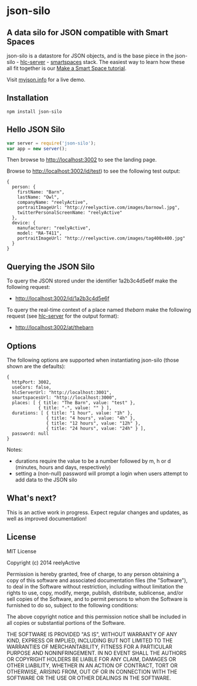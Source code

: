 json-silo
=========


A data silo for JSON compatible with Smart Spaces
-------------------------------------------------

json-silo is a datastore for JSON objects, and is the base piece in the json-silo - [hlc-server](https://www.npmjs.org/package/hlc-server) - [smartspaces](https://www.npmjs.org/package/smartspaces) stack.  The easiest way to learn how these all fit together is our [Make a Smart Space tutorial](http://reelyactive.github.io/make-a-smartspace.html).

Visit [myjson.info](http://myjson.info) for a live demo.


Installation
------------

    npm install json-silo


Hello JSON Silo
---------------

```javascript
var server = require('json-silo');
var app = new server();
```

Then browse to [http://localhost:3002](http://localhost:3002) to see the landing page.

Browse to [http://localhost:3002/id/test](http://localhost:3002/id/test)) to see the following test output:

    {
      person: {
        firstName: "Barn",
        lastName: "Owl",
        companyName: "reelyActive",
        portraitImageUrl: "http://reelyactive.com/images/barnowl.jpg",
        twitterPersonalScreenName: "reelyActive"
      },
      device: {
        manufacturer: "reelyActive",
        model: "RA-T411",
        portraitImageUrl: "http://reelyactive.com/images/tag400x400.jpg"
      }
    }


Querying the JSON Silo
----------------------

To query the JSON stored under the identifier 1a2b3c4d5e6f make the following request:

- [http://localhost:3002/id/1a2b3c4d5e6f](http://localhost:3002/id/1a2b3c4d5e6f)

To query the real-time context of a place named _thebarn_ make the following request (see [hlc-server](https://www.npmjs.org/package/hlc-server) for the output format):

- [http://localhost:3002/at/thebarn](http://localhost:3002/at/thebarn)


Options
-------

The following options are supported when instantiating json-silo (those shown are the defaults):

    {
      httpPort: 3002,
      useCors: false,
      hlcServerUrl: "http://localhost:3001",
      smartspacesUrl: "http://localhost:3000",
      places: [ { title: "The Barn", value: "test" },
                { title: "-", value: "" } ],
      durations: [ { title: "1 hour", value: "1h" },
                   { title: "4 hours", value: "4h" },
                   { title: "12 hours", value: "12h" },
                   { title: "24 hours", value: "24h" } ],
      password: null
    }

Notes:
- durations require the value to be a number followed by m, h or d (minutes, hours and days, respectively)
- setting a (non-null) password will prompt a login when users attempt to add data to the JSON silo


What's next?
------------

This is an active work in progress.  Expect regular changes and updates, as well as improved documentation!


License
-------

MIT License

Copyright (c) 2014 reelyActive

Permission is hereby granted, free of charge, to any person obtaining a copy of this software and associated documentation files (the "Software"), to deal in the Software without restriction, including without limitation the rights to use, copy, modify, merge, publish, distribute, sublicense, and/or sell copies of the Software, and to permit persons to whom the Software is furnished to do so, subject to the following conditions:

The above copyright notice and this permission notice shall be included in all copies or substantial portions of the Software.

THE SOFTWARE IS PROVIDED "AS IS", WITHOUT WARRANTY OF ANY KIND, EXPRESS OR 
IMPLIED, INCLUDING BUT NOT LIMITED TO THE WARRANTIES OF MERCHANTABILITY, 
FITNESS FOR A PARTICULAR PURPOSE AND NONINFRINGEMENT. IN NO EVENT SHALL THE 
AUTHORS OR COPYRIGHT HOLDERS BE LIABLE FOR ANY CLAIM, DAMAGES OR OTHER 
LIABILITY, WHETHER IN AN ACTION OF CONTRACT, TORT OR OTHERWISE, ARISING FROM, 
OUT OF OR IN CONNECTION WITH THE SOFTWARE OR THE USE OR OTHER DEALINGS IN 
THE SOFTWARE.

